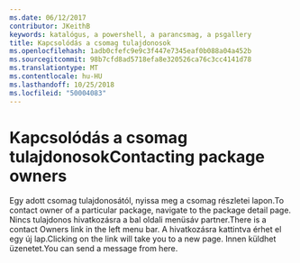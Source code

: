 ```yaml
---
ms.date: 06/12/2017
contributor: JKeithB
keywords: katalógus, a powershell, a parancsmag, a psgallery
title: Kapcsolódás a csomag tulajdonosok
ms.openlocfilehash: 1adb0cfefc9e9c3f447e7345eaf0b088a04a452b
ms.sourcegitcommit: 98b7cfd8ad5718efa8e320526ca76c3cc4141d78
ms.translationtype: MT
ms.contentlocale: hu-HU
ms.lasthandoff: 10/25/2018
ms.locfileid: "50004083"
---
```

# <a name="contacting-package-owners"></a><span data-ttu-id="1df04-103">Kapcsolódás a csomag tulajdonosok</span><span class="sxs-lookup"><span data-stu-id="1df04-103">Contacting package owners</span></span>

<span data-ttu-id="1df04-104">Egy adott csomag tulajdonosától, nyissa meg a csomag részletei lapon.</span><span class="sxs-lookup"><span data-stu-id="1df04-104">To contact owner of a particular package, navigate to the package detail page.</span></span>
<span data-ttu-id="1df04-105">Nincs tulajdonos hivatkozásra a bal oldali menüsáv partner.</span><span class="sxs-lookup"><span data-stu-id="1df04-105">There is a contact Owners link in the left menu bar.</span></span>
<span data-ttu-id="1df04-106">A hivatkozásra kattintva érhet el egy új lap.</span><span class="sxs-lookup"><span data-stu-id="1df04-106">Clicking on the link will take you to a new page.</span></span>
<span data-ttu-id="1df04-107">Innen küldhet üzenetet.</span><span class="sxs-lookup"><span data-stu-id="1df04-107">You can send a message from here.</span></span>

